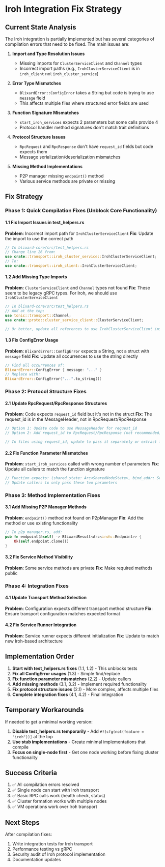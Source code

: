 # Iroh Integration Fix Strategy

## Current State Analysis

The Iroh integration is partially implemented but has several categories of compilation errors that need to be fixed. The main issues are:

1. **Import and Type Resolution Issues**
   - Missing imports for `ClusterServiceClient` and `Channel` types
   - Incorrect import paths (e.g., `IrohClusterServiceClient` is in `iroh_client` not `iroh_cluster_service`)

2. **Error Type Mismatches**
   - `BlixardError::ConfigError` takes a String but code is trying to use `message` field
   - This affects multiple files where structured error fields are used

3. **Function Signature Mismatches**
   - `start_iroh_services` expects 2 parameters but some calls provide 4
   - Protocol handler method signatures don't match trait definitions

4. **Protocol Structure Issues**
   - `RpcRequest` and `RpcResponse` don't have `request_id` fields but code expects them
   - Message serialization/deserialization mismatches

5. **Missing Method Implementations**
   - P2P manager missing `endpoint()` method
   - Various service methods are private or missing

## Fix Strategy

### Phase 1: Quick Compilation Fixes (Unblock Core Functionality)

#### 1.1 Fix Import Issues in test_helpers.rs

**Problem**: Incorrect import path for `IrohClusterServiceClient`
**Fix**: Update the import to use the correct path

```rust
// In blixard-core/src/test_helpers.rs
// Change line 26 from:
use crate::transport::iroh_cluster_service::IrohClusterServiceClient;
// To:
use crate::transport::iroh_client::IrohClusterServiceClient;
```

#### 1.2 Add Missing Type Imports

**Problem**: `ClusterServiceClient` and `Channel` types not found
**Fix**: These seem to be legacy gRPC types. For Iroh, we should use `IrohClusterServiceClient`

```rust
// In blixard-core/src/test_helpers.rs
// Add at the top:
use tonic::transport::Channel;
use crate::proto::cluster_service_client::ClusterServiceClient;

// Or better, update all references to use IrohClusterServiceClient instead
```

#### 1.3 Fix ConfigError Usage

**Problem**: `BlixardError::ConfigError` expects a String, not a struct with `message` field
**Fix**: Update all occurrences to use the string directly

```rust
// Find all occurrences of:
BlixardError::ConfigError { message: "..." }
// Replace with:
BlixardError::ConfigError("...".to_string())
```

### Phase 2: Protocol Structure Fixes

#### 2.1 Update RpcRequest/RpcResponse Structures

**Problem**: Code expects `request_id` field but it's not in the struct
**Fix**: The request_id is in the MessageHeader, not in RpcRequest/RpcResponse

```rust
// Option 1: Update code to use MessageHeader for request_id
// Option 2: Add request_id to RpcRequest/RpcResponse (not recommended)

// In files using request_id, update to pass it separately or extract from header
```

#### 2.2 Fix Function Parameter Mismatches

**Problem**: `start_iroh_services` called with wrong number of parameters
**Fix**: Update all callers to match the function signature

```rust
// Function expects: (shared_state: Arc<SharedNodeState>, bind_addr: SocketAddr)
// Update callers to only pass these two parameters
```

### Phase 3: Method Implementation Fixes

#### 3.1 Add Missing P2P Manager Methods

**Problem**: `endpoint()` method not found on P2pManager
**Fix**: Add the method or use existing functionality

```rust
// In p2p_manager.rs, add:
pub fn endpoint(&self) -> BlixardResult<Arc<iroh::Endpoint>> {
    Ok(self.endpoint.clone())
}
```

#### 3.2 Fix Service Method Visibility

**Problem**: Some service methods are private
**Fix**: Make required methods public

### Phase 4: Integration Fixes

#### 4.1 Update Transport Method Selection

**Problem**: Configuration expects different transport method structure
**Fix**: Ensure transport configuration matches expected format

#### 4.2 Fix Service Runner Integration

**Problem**: Service runner expects different initialization
**Fix**: Update to match new Iroh-based architecture

## Implementation Order

1. **Start with test_helpers.rs fixes** (1.1, 1.2) - This unblocks tests
2. **Fix all ConfigError usages** (1.3) - Simple find/replace
3. **Fix function parameter mismatches** (2.2) - Update callers
4. **Add missing methods** (3.1, 3.2) - Implement required functionality
5. **Fix protocol structure issues** (2.1) - More complex, affects multiple files
6. **Complete integration fixes** (4.1, 4.2) - Final integration

## Temporary Workarounds

If needed to get a minimal working version:

1. **Disable test_helpers.rs temporarily** - Add `#![cfg(not(feature = "iroh"))]` at the top
2. **Use stub implementations** - Create minimal implementations that compile
3. **Focus on single-node first** - Get one node working before fixing cluster functionality

## Success Criteria

1. ✅ All compilation errors resolved
2. ✅ Single node can start with Iroh transport
3. ✅ Basic RPC calls work (health check, status)
4. ✅ Cluster formation works with multiple nodes
5. ✅ VM operations work over Iroh transport

## Next Steps

After compilation fixes:
1. Write integration tests for Iroh transport
2. Performance testing vs gRPC
3. Security audit of Iroh protocol implementation
4. Documentation updates